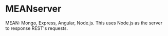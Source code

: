 # MEANserver
MEAN: Mongo, Express, Angular, Node.js.
This uses Node.js as the server to response REST's requests.
